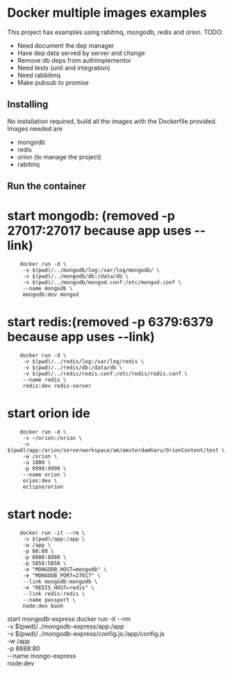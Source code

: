Docker multiple images examples
===============================

This project has examples using rabitmq, mongodb, redis and orion. 
TODO:
- Need document the dep manager
- Have dep data served by server and change 
- Remove db deps from authImplementor
- Need tests (unit and integration)
- Need rabbitmq
- Make pubsub to promise

Installing
----------

No installation required, build all the images with the Dockerfile provided. Images needed are

- mongodb
- redis
- orion (to manage the project)
- rabitmq

Run the container
-----------------

# start mongodb: (removed -p 27017:27017 because app uses --link)
        docker run -d \
         -v $(pwd)/../mongodb/log:/var/log/mongodb/ \
         -v $(pwd)/../mongodb/db:/data/db \
         -v $(pwd)/../mongodb/mongod.conf:/etc/mongod.conf \
         --name mongodb \
         mongodb:dev mongod
# start redis:(removed -p 6379:6379 because app uses --link)
        docker run -d \
         -v $(pwd)/../redis/log:/var/log/redis \
         -v $(pwd)/../redis/db:/data/db \
         -v $(pwd)/../redis/redis.conf:/etc/redis/redis.conf \
         --name redis \
         redis:dev redis-server
# start orion ide
        docker run -d \
         -v ~/orion:/orion \
         -v $(pwd)/app:/orion/serverworkspace/am/amsterdamharu/OrionContent/test \
         -w /orion \
         -u 1000 \
         -p 9999:9999 \
         --name orion \
         orion:dev \
         eclipse/orion

# start node:
        docker run -it --rm \
         -v $(pwd)/app:/app \
         -w /app \
         -p 80:80 \
         -p 8080:8080 \
         -p 5858:5858 \
         -e "MONGODB_HOST=mongodb" \
         -e "MONGODB_PORT=27017" \
         --link mongodb:mongodb \
         -e "REDIS_HOST=redis" \
         --link redis:redis \
         --name passport \
         node:dev bash



start mongodb-express
        docker run -it --rm \
         -v $(pwd)/../mongodb-express/app:/app \
         -v $(pwd)/../mongodb-express/config.js:/app/config.js \
         -w /app \
         -p 8888:80 \
         --name mongo-express \
         node:dev
